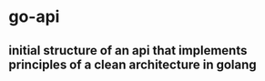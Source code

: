 # go-api

## initial structure of an api that implements principles of a clean architecture in golang
